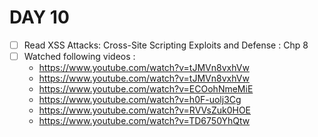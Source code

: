 # DAY 10 
* [ ] Read  XSS Attacks: Cross-Site Scripting Exploits and Defense : Chp 8
* [ ] Watched following videos : 
  * https://www.youtube.com/watch?v=tJMVn8vxhVw
  * https://www.youtube.com/watch?v=tJMVn8vxhVw
  * https://www.youtube.com/watch?v=ECOohNmeMiE
  * https://www.youtube.com/watch?v=h0F-uolj3Cg
  * https://www.youtube.com/watch?v=RVVsZuk0HOE
  * https://www.youtube.com/watch?v=TD6750YhQtw

